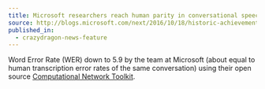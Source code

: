 ```yaml
---
title: Microsoft researchers reach human parity in conversational speech recognition
source: http://blogs.microsoft.com/next/2016/10/18/historic-achievement-microsoft-researchers-reach-human-parity-conversational-speech-recognition/
published_in:
  - crazydragon-news-feature
---
```


Word Error Rate (WER) down to 5.9 by the team at Microsoft (about equal to human transcription error rates of the same conversation) using their open source [Computational Network Toolkit](https://www.cntk.ai/).
